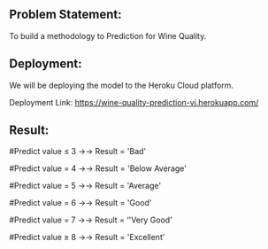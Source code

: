 ## Problem Statement:

To build a methodology to Prediction for Wine Quality.


## Deployment:

We will be deploying the model to the Heroku Cloud platform. 

Deployment Link: https://wine-quality-prediction-vj.herokuapp.com/



## Result:

#Predict value  ≤  3  →→    Result = 'Bad'

#Predict value = 4    →→   Result = 'Below Average'

#Predict value  =  5  →→   Result = 'Average'

#Predict value =  6   →→   Result = 'Good'

#Predict value  =  7  →→   Result = ‘'Very Good'

#Predict value ≥  8  →→   Result = 'Excellent'




